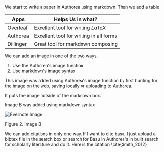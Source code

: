 We start to write a paper in Authorea using markdown. Then we add a table 

| Apps | Helps Us in what? |
|------|-------------------|
| Overleaf | Excellent tool for writing $LaTeX$ |
| Authorea | Excellent tool for writing in all forms |
| Diilinger | Great tool for markdown composing |

We can add an image in one of the two ways. 

1. Use the Authorea's image function
2. Use markdown's image syntax

This image was added using Authorea's image function by first hunting for the image on the web, saving locally or uploading to Authorea.

It puts the image outside of the markdown box. 

Image B was added using markdown syntax

![Evernote Image](https://2.bp.blogspot.com/-w43bmhoixTg/WZLzI82VuNI/AAAAAAAAZJo/eNCG37MjDhgLMhjdVBimZwiXqptNF0QBACLcBGAs/s1600/Evernote.png)

Figure 2. Image B

We can add citations in only one way. If I want to cite basu, I just upload a bibtex file in the search box or search for Basu in Authorea's in built search for scholarly literature and do it. Here is the citation \cite{Smith_2012}






